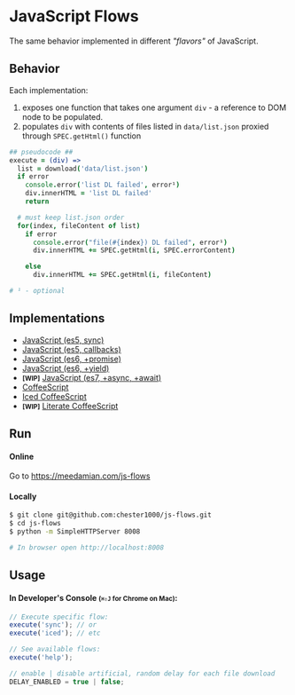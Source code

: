 # JavaScript Flows

The same behavior implemented in different _"flavors"_ of JavaScript.

## Behavior

Each implementation:

1. exposes one function that takes one argument `div` - a reference to DOM node to be populated.
1. populates `div` with contents of files listed in `data/list.json` proxied through `SPEC.getHtml()` function

```coffeescript
## pseudocode ##
execute = (div) =>
  list = download('data/list.json')
  if error
    console.error('list DL failed', error¹)
    div.innerHTML = 'list DL failed'
    return

  # must keep list.json order
  for(index, fileContent of list)
    if error
      console.error("file(#{index}) DL failed", error¹)
      div.innerHTML += SPEC.getHtml(i, SPEC.errorContent)

    else
      div.innerHTML += SPEC.getHtml(i, fileContent)

# ¹ - optional
```

## Implementations

* [JavaScript (es5, sync)][js_sync]
* [JavaScript (es5, callbacks)][js_cbs]
* [JavaScript (es6, +promise)][js_promise]
* [JavaScript (es6, +yield)][js_yield]
* <small>**[WIP]**</small> [JavaScript (es7, +async, +await)][js_es7]
* [CoffeeScript][cs]
* [Iced CoffeeScript][ics]
* <small>**[WIP]**</small> [Literate CoffeeScript][lcs]

## Run
#### Online

Go to https://meedamian.com/js-flows

#### Locally

```bash
$ git clone git@github.com:chester1000/js-flows.git
$ cd js-flows
$ python -m SimpleHTTPServer 8008

# In browser open http://localhost:8008
```

## Usage

#### In Developer's Console <small>(`⌘⇧J` for Chrome on Mac)</small>:

```javascript
// Execute specific flow:
execute('sync'); // or
execute('iced'); // etc

// See available flows:
execute('help');

// enable | disable artificial, random delay for each file download
DELAY_ENABLED = true | false;
```



<!-- LEGEND (keep on bottom) -->
[js_sync]: main.sync.js
[js_cbs]: main.cbs.js
[js_promise]: main.promise.es6
[js_yield]: main.yield.es6
[js_es7]: js.es7.js
[cs]: main.coffee
[ics]: main.iced
[lcs]: main.litcoffee
